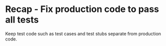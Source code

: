 #  Recap - Fix production code to pass all tests

Keep test code such as test cases and test stubs separate from production code.